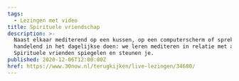 ```yaml
---
tags:
  - Lezingen met video
title: Spirituele vriendschap
description: >-
  Naast elkaar mediterend op een kussen, op een computerscherm of sprekend en
  handelend in het dagelijkse doen: we leren mediteren in relatie met anderen.
  Spirituele vrienden spiegelen en steunen je.
published: 2020-12-06T12:00:00Z
href: https://www.30now.nl/terugkijken/live-lezingen/34680/
---
```

